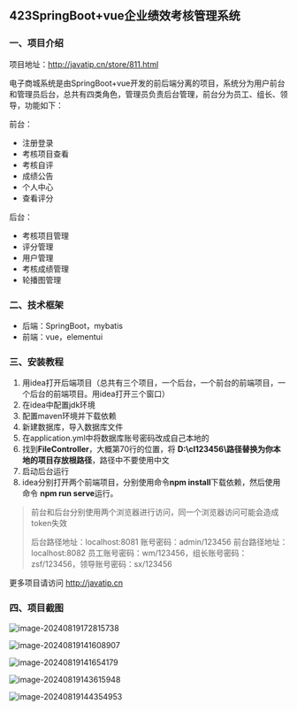 ## 423SpringBoot+vue企业绩效考核管理系统

### 一、项目介绍

项目地址：http://javatip.cn/store/811.html

电子商城系统是由SpringBoot+vue开发的前后端分离的项目，系统分为用户前台和管理员后台，总共有四类角色，管理员负责后台管理，前台分为员工、组长、领导，功能如下：

前台：

- 注册登录
- 考核项目查看
- 考核自评
- 成绩公告
- 个人中心
- 查看评分

后台：

- 考核项目管理
- 评分管理
- 用户管理
- 考核成绩管理
- 轮播图管理

### 二、技术框架

- 后端：SpringBoot，mybatis
- 前端：vue，elementui

### 三、安装教程

1. 用idea打开后端项目（总共有三个项目，一个后台，一个前台的前端项目，一个后台的前端项目。用idea打开三个窗口）
2. 在idea中配置jdk环境
3. 配置maven环境并下载依赖
4. 新建数据库，导入数据库文件
5. 在application.yml中将数据库账号密码改成自己本地的
6. 找到**FileController**，大概第70行的位置，将 **D:\\cl123456\\**路径替换为你本地的项目存放**根路径**，路径中不要使用中文
7. 启动后台运行
8. idea分别打开两个前端项目，分别使用命令**npm install**下载依赖，然后使用命令 **npm run serve**运行。

>前台和后台分别使用两个浏览器进行访问，同一个浏览器访问可能会造成token失效
>
>后台路径地址：localhost:8081  账号密码：admin/123456
>前台路径地址：localhost:8082  员工账号密码：wm/123456，组长账号密码：zsf/123456，领导账号密码：sx/123456


更多项目请访问 http://javatip.cn

### 四、项目截图

![image-20240819172815738](http://image.javatip.cn/bysj/20240819172815.png)

![image-20240819141608907](http://image.javatip.cn/bysj/20240819141616.png)

![image-20240819141654179](http://image.javatip.cn/bysj/20240819141654.png)

![image-20240819143615948](http://image.javatip.cn/bysj/20240819143616.png)

![image-20240819144354953](http://image.javatip.cn/bysj/20240819144355.png)
